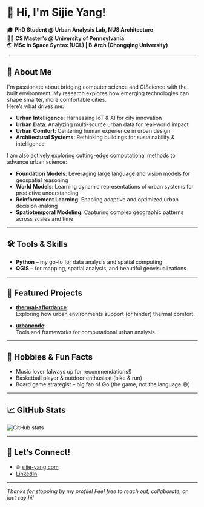 # 👋 Hi, I'm Sijie Yang!

🎓 **PhD Student @ Urban Analysis Lab, NUS Architecture**  
🧑‍💻 **CS Master's @ University of Pennsylvania**  
🌏 **MSc in Space Syntax (UCL) | B.Arch (Chongqing University)**

---

## 🌟 About Me

I'm passionate about bridging computer science and GIScience with the built environment. My research explores how emerging technologies can shape smarter, more comfortable cities.  
Here’s what drives me:

- **Urban Intelligence**: Harnessing IoT & AI for city innovation  
- **Urban Data**: Analyzing multi-source urban data for real-world impact  
- **Urban Comfort**: Centering human experience in urban design  
- **Architectural Systems**: Rethinking buildings for sustainability & intelligence

I am also actively exploring cutting-edge computational methods to advance urban science:
- **Foundation Models**: Leveraging large language and vision models for geospatial reasoning
- **World Models**: Learning dynamic representations of urban systems for predictive understanding
- **Reinforcement Learning**: Enabling adaptive and optimized urban decision-making
- **Spatiotemporal Modeling**: Capturing complex geographic patterns across scales and time

---

## 🛠️ Tools & Skills

- **Python** – my go-to for data analysis and spatial computing
- **QGIS** – for mapping, spatial analysis, and beautiful geovisualizations

---

## 🚀 Featured Projects

- [**thermal-affordance**](https://github.com/Sijie-Yang/thermal-affordance):  
  Exploring how urban environments support (or hinder) thermal comfort.

- [**urbancode**](https://github.com/Sijie-Yang/urbancode):  
  Tools and frameworks for computational urban analysis.

---

## 🎵 Hobbies & Fun Facts

- Music lover (always up for recommendations!)
- Basketball player & outdoor enthusiast (bike & run)
- Board game strategist – big fan of Go (the game, not the language 😄)

---

## 📈 GitHub Stats
![GitHub stats](https://github-readme-stats.vercel.app/api?username=sijie-yang&show_icons=true&theme=radical)

---

## 🤝 Let’s Connect!

- 🌐 [sijie-yang.com](https://sijie-yang.com)
- [LinkedIn](https://www.linkedin.com/in/sijie-yang-peter/)

---

_Thanks for stopping by my profile! Feel free to reach out, collaborate, or just say hi!_
